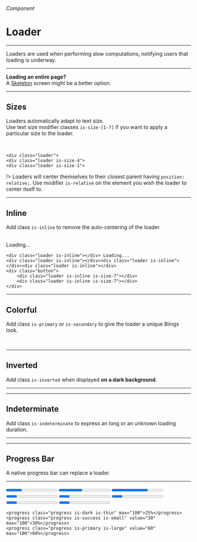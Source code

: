 <h6 class="is-uppercase has-text-grey has-text-weight-medium is-size-6 is-size-7-mobile">Component</h6>
<h1 class="title is-family-secondary is-size-2-mobile">Loader</h1>
<hr class="is-visible is-size-3">
<p class="is-size-4 has-text-dark">
    <span class="has-text-weight-semibold">Loaders</span> are used when performing slow computations, notifying users that loading is underway.
</p>
<hr class="is-visible is-size-3">

<div class="message is-info">
    <strong>Loading an entire page?</strong><br>A <a href="#/skeleton" class="is-underlined">Skeleton</a> screen might be a better option.
</div>

<hr class="is-size-4">

<h2 class="title"><span class="is-size-smaller">Sizes</span></h2>

Loaders automatically adapt to text size.<br>Use text size modifier classes `is-size-[1-7]` if you want to apply a particular size to the loader.

<br>

<div class="box is-raised is-larger is-marginless is-radiusless-b">
    <div class="level mt-5 mb-6">
        <div class="level-item is-relative"><div class="loader"></div></div>
        <div class="level-item is-relative"><div class="loader is-size-3"></div></div>
        <div class="level-item is-relative"><div class="loader is-size-1"></div></div>
    </div>
</div>
    
    <div class="loader">
    <div class="loader is-size-4">
    <div class="loader is-size-1">
!> Loaders will center themselves to their closest parent having `position: relative;`. Use modifier `is-relative` on the
element you wish the loader to center itself to.

<hr class="is-size-1 is-visible">

<h2 class="title"><span class="is-size-smaller">Inline</span></h2>

Add class `is-inline` to remove the auto-centering of the loader.

<br>

<div class="box is-raised is-medium is-relative has-text-grey is-italic is-marginless is-radiusless-b">
    <div class="columns is-vcentered is-centered">
        <div class="column is-4"><div class="loader is-inline"></div> Loading...</div>
        <div class="column is-4">
            <div class="loader is-inline is-size-7"></div><div class="loader is-inline is-size-7"></div><div class="loader is-inline is-size-7"></div>
        </div>
        <div class="column is-3">
            <div class="button is-rounded is-primary is-fullwidth"><div class="loader is-inline is-inverted is-size-7"></div><div class="loader is-inline is-inverted is-size-7"></div></div>
        </div>
    </div>
</div>

    <div class="loader is-inline"></div> Loading...
    <div class="loader is-inline"></div><div class="loader is-inline"></div><div class="loader is-inline"></div>
    <div class="button">
        <div class="loader is-inline is-size-7"></div>
        <div class="loader is-inline is-size-7"></div>
    </div>
<hr class="is-size-1 is-visible">

<h2 class="title"><span class="is-size-smaller">Colorful</span></h2>

Add class `is-primary` or `is-secondary` to give the loader a unique Biings look.

<br>

<div class="box is-raised is-large is-relative has-text-centered">
    <div class="loader is-primary is-inline is-size-3"></div>
    <div class="loader is-success is-inline is-size-3"></div>
    <div class="loader is-secondary is-inline is-size-3"></div>
</div>

<hr class="is-size-1 is-visible">

<h2 class="title"><span class="is-size-smaller">Inverted</span></h2>

Add class `is-inverted` when displayed <strong>on a dark background</strong>.

<hr class="is-small">

<div class="box has-background-black-ter is-large is-relative">
    <div class="loader is-inverted is-size-2"></div>
</div>

<hr class="is-size-1 is-visible">

<h2 class="title"><span class="is-size-smaller">Indeterminate</span></h2>

Add class `is-indeterminate` to express an long or an unknown loading duration.

<hr class="is-small">

<div class="box is-raised is-large is-relative">
    <div class="loader is-indeterminate is-size-3"></div>
</div>

<hr class="is-size-1 is-visible">

<h2 class="title"><span class="is-size-smaller">Progress Bar</span></h2>

A native progress bar can replace a loader.

<hr class="is-small">

<div class="box is-raised is-large is-marginless is-radiusless-b">
    <progress class="progress is-primary" value="30" max="100">25%</progress>
    <progress class="progress is-info is-small" value="45" max="100">30%</progress>
    <progress class="progress is-dark is-thin" value="70" max="100">60%</progress>
    <progress class="progress is-thin" max="100">25%</progress>
    <progress class="progress is-warning is-small" max="100">25%</progress>
    <progress class="progress is-primary" max="100">25%</progress>
    <progress class="progress is-success is-medium" max="100">25%</progress>
    <progress class="progress is-info is-large" max="100">25%</progress>
</div>

    <progress class="progress is-dark is-thin" max="100">25%</progress>
    <progress class="progress is-success is-small" value="30" max="100">30%</progress>
    <progress class="progress is-primary is-large" value="60" max="100">60%</progress>
<br>

